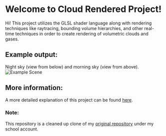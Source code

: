 # Welcome to Cloud Rendered Project!

Hi! This project utilizes the GLSL shader language along with rendering techniques like raytracing, bounding volume hierarchies, and other real-time techniques in order to create rendering of volumetric clouds and gases.

## Example output:
Night sky (view from below) and morning sky (view from above).<br/>
![Example Scene](https://romantaylor.com/wp-content/uploads/2021/09/cloud_renderer_example_scene.jpg)

## More information:
A more detailed explanation of this project can be found [here](https://romantaylor.com/volumetric-clouds-simulation/). 

### Note:
This repository is a cleaned up clone of my [original repository](https://github.com/StreetRo/cloud-renderer) under my school account. 

